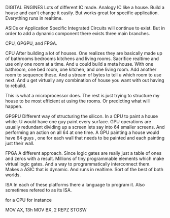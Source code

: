 DIGITAL ENGINES
Lots of different IC made.
Analogy IC like a house. 
Build a house and can't change it easily. But works great for specific application. Everything runs in realtime.

ASICs or Application Specific Integrated Circuits will continue to exist. But in order to add a dynamic component there exists three main branches. 

CPU, GPGPU, and FPGA.

CPU
After building a lot of houses. One realizes they are basically made up of bathrooms bedrooms kitchens and living rooms.
Sacrifice realtime and use only one room at a time. And u could build a meta house. With one bathroom, one bed room, one kitchen, and one living room. Add another room to sequence these. And a stream of bytes to tell u which room to use next. And u get virtually any combination of house you want with out having to rebuild.

This is what a microprocessor does. The rest is just trying to structure my house to be most efficient at using the rooms. Or predicting what will happen.

GPGPU
Different way of structuring the silicon. In a CPU to paint a house white. U would have one guy paint every surface. GPU operations are usually redundant dividing up a screen lets say into 64 smaller screens. And performing an action on all 64 at one time. A GPU painting a house would have 64 guys , one for each wall that needs to be painted and each painting just their wall.

FPGA
A different approach. Since logic gates are really just a table of ones and zeros with a result. Millions of tiny programmable elements which make virtual logic gates. And a way to programmatically interconnect them. Makes a ASIC that is dynamic. And runs in realtime. Sort of the best of both worlds.



ISA
In each of these platforms there a language to program it. Also sometimes refered to as its ISA.

for a CPU for instance

MOV AX, 13h
MOV BX, 2
REPZ STOSW
